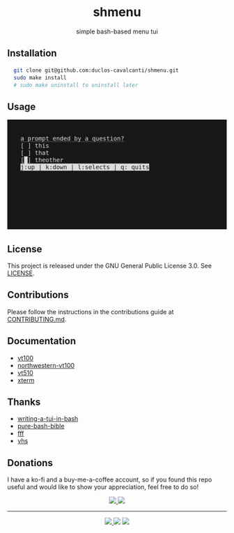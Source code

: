 <h1 align="center">shmenu</h1>
<p align="center">
  simple bash-based menu tui
</p>

## Installation
```sh
  git clone git@github.com:duclos-cavalcanti/shmenu.git
  sudo make install
  # sudo make uninstall to uninstall later
```

## Usage
![video](.github/assets/demo.gif?)

## License
This project is released under the GNU General Public License 3.0. See [LICENSE](LICENSE).

## Contributions
Please follow the instructions in the contributions guide at [CONTRIBUTING.md](CONTRIBUTING.md).

## Documentation
- [vt100](https://vt100.net/docs/vt100-ug/contents.html)
- [northwestern-vt100](https://www2.ccs.neu.edu/research/gpc/VonaUtils/vona/terminal/vtansi.htm)
- [vt510](https://vt100.net/docs/vt510-rm/contents.html)
- [xterm](https://www.xfree86.org/current/ctlseqs.html)

## Thanks
- [writing-a-tui-in-bash](https://github.com/dylanaraps/writing-a-tui-in-bash)
- [pure-bash-bible](https://github.com/dylanaraps/pure-bash-bible)
- [fff](https://github.com/dylanaraps/fff)
- [vhs](https://github.com/charmbracelet/vhs)

## Donations
I have a ko-fi and a buy-me-a-coffee account, so if you found this repo useful and would like to show your appreciation, feel free to do so!

<p align="center">
<a href="https://ko-fi.com/duclos">
<img src="https://img.shields.io/badge/donation-ko--fi-red.svg">
</a>

<a href="https://www.buymeacoffee.com/danielduclos">
<img src="https://img.shields.io/badge/donation-buy--me--coffee-green.svg">
</a>

</p>

---
<p align="center">
<a href="https://github.com/duclos-cavalcanti/templates/LICENSE">
  <img src="https://img.shields.io/badge/license-GPL3-green.svg" />
</a>
<a>
  <img src="https://img.shields.io/github/languages/code-size/duclos-cavalcanti/shmenu.svg" />
</a>
<a>
  <img src="https://img.shields.io/github/commit-activity/m/duclos-cavalcanti/shmenu.svg" />
</a>
